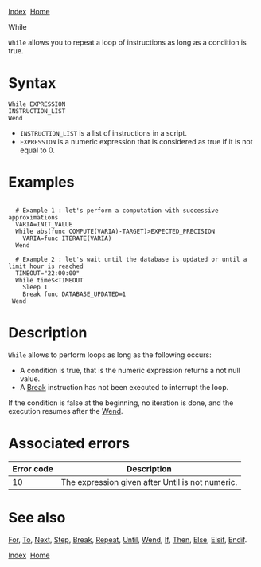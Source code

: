 [Index](index.html)  [Home](getting-started_home.html)

While

`While` allows you to repeat a loop of instructions as long as a condition is true.

# Syntax

```
While EXPRESSION
INSTRUCTION_LIST
Wend
```

* `INSTRUCTION_LIST` is a list of instructions in a script.
* `EXPRESSION` is a numeric expression that is considered as true if it is not equal to 0.

# Examples

```

  # Example 1 : let's perform a computation with successive approximations
  VARIA=INIT_VALUE
  While abs(func COMPUTE(VARIA)-TARGET)>EXPECTED_PRECISION
    VARIA=func ITERATE(VARIA)
  Wend

  # Example 2 : let's wait until the database is updated or until a limit hour is reached
  TIMEOUT="22:00:00"
  While time$<TIMEOUT
    Sleep 1
    Break func DATABASE_UPDATED=1
 Wend
```

# Description

`While` allows to perform loops as long as the following occurs:

* A condition is true, that is the numeric expression returns a not null value.
* A [Break](4gl_break.html) instruction has not been executed to interrupt the loop.

If the condition is false at the beginning, no iteration is done, and the execution resumes after the [Wend](4gl_wend.html).

# Associated errors

| Error code | Description |
| --- | --- |
| 10 | The expression given after Until is not numeric. |

# See also

[For](4gl_for.html), [To](4gl_to.html), [Next](4gl_next.html), [Step](4gl_step.html), [Break](4gl_break.html), [Repeat](4gl_repeat.html), [Until](4gl_until.html), [Wend](4gl_wend.html), [If](4gl_if.html), [Then](4gl_then.html), [Else](4gl_else.html), [Elsif](4gl_elsif.html), [Endif](4gl_endif.html).

  

[Index](index.html)  [Home](getting-started_home.html)